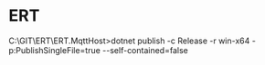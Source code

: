 # ERT

C:\GIT\ERT\ERT.MqttHost>dotnet publish -c Release -r win-x64 -p:PublishSingleFile=true --self-contained=false
